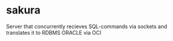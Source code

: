 # sakura
Server that concurrently recieves SQL-commands via sockets and translates it to RDBMS ORACLE via OCI
